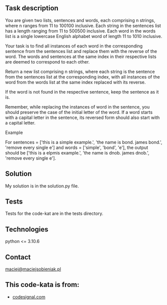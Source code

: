 ## Task description
You are given two lists, sentences and words, each comprising n strings, where n ranges from 11 to 100100 inclusive. Each string in the sentences list has a length ranging from 11 to 500500 inclusive. Each word in the words list is a single lowercase English alphabet word of length 11 to 1010 inclusive.

Your task is to find all instances of each word in the corresponding sentence from the sentences list and replace them with the reverse of the word. The words and sentences at the same index in their respective lists are deemed to correspond to each other.

Return a new list comprising n strings, where each string is the sentence from the sentences list at the corresponding index, with all instances of the word from the words list at the same index replaced with its reverse.

If the word is not found in the respective sentence, keep the sentence as it is.

Remember, while replacing the instances of word in the sentence, you should preserve the case of the initial letter of the word. If a word starts with a capital letter in the sentence, its reversed form should also start with a capital letter.

Example

For sentences = ['this is a simple example.', 'the name is bond. james bond.', 'remove every single e'] and words = ['simple', 'bond', 'e'], the output should be ['this is a elpmis example.', 'the name is dnob. james dnob.', 'remove every single e'].
## Solution
My solution is in the solution.py file.

## Tests
Tests for the code-kat are in the tests directory.

## Technologies
python <= 3.10.6

## Contact
maciej@maciejsobieniak.pl

## This code-kata is from:
* [codesignal.com](https://codesignal.com) 
